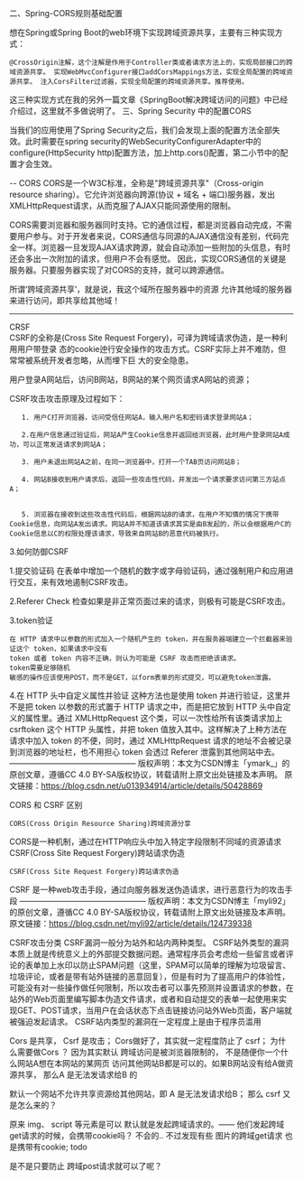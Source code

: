 二、Spring-CORS规则基础配置

想在Spring或Spring Boot的web环境下实现跨域资源共享，主要有三种实现方式：

    @CrossOrigin注解，这个注解是作用于Controller类或者请求方法上的，实现局部接口的跨域资源共享。 实现WebMvcConfigurer接口addCorsMappings方法，实现全局配置的跨域资源共享。 注入CorsFilter过滤器，实现全局配置的跨域资源共享。推荐使用。 

这三种实现方式在我的另外一篇文章《SpringBoot解决跨域访问的问题》中已经介绍过，这里就不多做说明了。
三、Spring Security 中的配置CORS

当我们的应用使用了Spring Security之后，我们会发现上面的配置方法全部失效。此时需要在spring security的WebSecurityConfigurerAdapter中的configure(HttpSecurity http)配置方法，加上http.cors()配置，第二小节中的配置才会生效。


--
CORS 
CORS是一个W3C标准，全称是"跨域资源共享"（Cross-origin resource sharing）。它允许浏览器向跨源(协议 + 域名 + 端口)服务器，发出XMLHttpRequest请求，从而克服了AJAX只能同源使用的限制。

CORS需要浏览器和服务器同时支持。它的通信过程，都是浏览器自动完成，不需要用户参与。对于开发者来说，CORS通信与同源的AJAX通信没有差别，代码完全一样。浏览器一旦发现AJAX请求跨源，就会自动添加一些附加的头信息，有时还会多出一次附加的请求，但用户不会有感觉。
因此，实现CORS通信的关键是服务器。只要服务器实现了对CORS的支持，就可以跨源通信。

所谓‘跨域资源共享’，就是说，我这个域所在服务器中的资源 允许其他域的服务器来进行访问，即共享给其他域！


---
CRSF  
CSRF的全称是(Cross Site Request Forgery)，可译为跨域请求伪造，是一种利用用户带登录 态的cookie迚行安全操作的攻击方式。CSRF实际上并不难防，但常常被系统开发者忽略，从而埋下巨 大的安全隐患。

用户登录A网站后，访问B网站，B网站的某个网页请求A网站的资源； 

 CSRF攻击攻击原理及过程如下：

       1. 用户C打开浏览器，访问受信任网站A，输入用户名和密码请求登录网站A；

       2.在用户信息通过验证后，网站A产生Cookie信息并返回给浏览器，此时用户登录网站A成功，可以正常发送请求到网站A；

       3. 用户未退出网站A之前，在同一浏览器中，打开一个TAB页访问网站B；

       4. 网站B接收到用户请求后，返回一些攻击性代码，并发出一个请求要求访问第三方站点A；


       5. 浏览器在接收到这些攻击性代码后，根据网站B的请求，在用户不知情的情况下携带Cookie信息，向网站A发出请求。网站A并不知道该请求其实是由B发起的，所以会根据用户C的Cookie信息以C的权限处理该请求，导致来自网站B的恶意代码被执行。 
       
3.如何防御CSRF

1.提交验证码
在表单中增加一个随机的数字或字母验证码，通过强制用户和应用进行交互，来有效地遏制CSRF攻击。

2.Referer Check
检查如果是非正常页面过来的请求，则极有可能是CSRF攻击。

3.token验证

    在 HTTP 请求中以参数的形式加入一个随机产生的 token，并在服务器端建立一个拦截器来验证这个 token，如果请求中没有
    token 或者 token 内容不正确，则认为可能是 CSRF 攻击而拒绝该请求。
    token需要足够随机
    敏感的操作应该使用POST，而不是GET，以form表单的形式提交，可以避免token泄露。

4.在 HTTP 头中自定义属性并验证
这种方法也是使用 token 并进行验证，这里并不是把 token 以参数的形式置于 HTTP 请求之中，而是把它放到 HTTP 头中自定义的属性里。通过 XMLHttpRequest 这个类，可以一次性给所有该类请求加上 csrftoken 这个 HTTP 头属性，并把 token 值放入其中。这样解决了上种方法在请求中加入 token 的不便，同时，通过 XMLHttpRequest 请求的地址不会被记录到浏览器的地址栏，也不用担心 token 会透过 Referer 泄露到其他网站中去。
————————————————
版权声明：本文为CSDN博主「ymark_」的原创文章，遵循CC 4.0 BY-SA版权协议，转载请附上原文出处链接及本声明。
原文链接：https://blog.csdn.net/u013934914/article/details/50428869



CORS 和 CSRF 区别

    CORS(Cross Origin Resource Sharing)跨域资源分享

CORS是一种机制，通过在HTTP响应头中加入特定字段限制不同域的资源请求CSRF(Cross Site Request Forgery)跨站请求伪造

    CSRF(Cross Site Request Forgery)跨站请求伪造

CSRF 是一种web攻击手段，通过向服务器发送伪造请求，进行恶意行为的攻击手段
————————————————
版权声明：本文为CSDN博主「myli92」的原创文章，遵循CC 4.0 BY-SA版权协议，转载请附上原文出处链接及本声明。
原文链接：https://blog.csdn.net/myli92/article/details/124739338


CSRF攻击分类
CSRF漏洞一般分为站外和站内两种类型。
CSRF站外类型的漏洞本质上就是传统意义上的外部提交数据问题。通常程序员会考虑给一些留言或者评论的表单加上水印以防止SPAM问题（这里，SPAM可以简单的理解为垃圾留言、垃圾评论，或者是带有站外链接的恶意回复），但是有时为了提高用户的体验性，可能没有对一些操作做任何限制，所以攻击者可以事先预测并设置请求的参数，在站外的Web页面里编写脚本伪造文件请求，或者和自动提交的表单一起使用来实现GET、POST请求，当用户在会话状态下点击链接访问站外Web页面，客户端就被强迫发起请求。
CSRF站内类型的漏洞在一定程度上是由于程序员滥用


Cors 是共享， Csrf 是攻击； Cors做好了，其实就一定程度防止了 csrf；
为什么需要做Cors ？ 因为其实默认 跨域访问是被浏览器限制的， 不是随便你一个什么网站A想在本网站的某网页 访问其他网站B都是可以的。如果B网站没有给A做资源共享， 那么A 是无法发请求给B 的

默认一个网站不允许共享资源给其他网站，即 A 是无法发请求给B； 那么 csrf 又是怎么来的？ 

原来 img、 script 等元素是可以 默认就是发起跨域请求的。—— 他们发起跨域get请求的时候，会携带cookie吗？ 不会的..  不过发现有些 图片的跨域get请求 也是携带有cookie; todo



是不是只要防止 跨域post请求就可以了呢？ 


